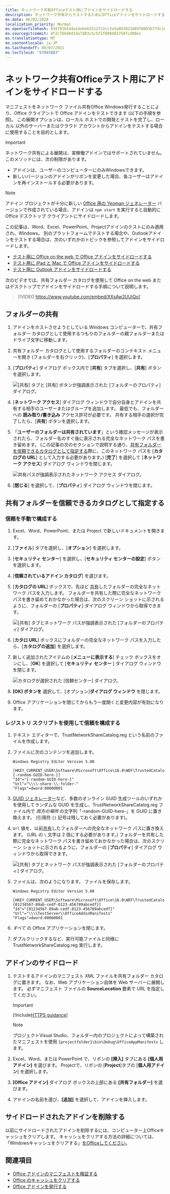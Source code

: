 ```yaml
---
title: ネットワーク共有Officeテスト用にアドインをサイドロードする
description: ネットワーク共有からテストするためにOfficeアドインをサイドロードする方法について学習する
ms.date: 06/02/2020
localization_priority: Normal
ms.openlocfilehash: 93d791b544a1debe62512f12cc3a5e8b3022d89f8003b77dc1e3afc9c73bc627
ms.sourcegitcommit: 4f2c76b48d15e7d03c5c5f1f809493758fcd88ec
ms.translationtype: MT
ms.contentlocale: ja-JP
ms.lasthandoff: 08/07/2021
ms.locfileid: "57093883"
---
```

# <a name="sideload-office-add-ins-for-testing-from-a-network-share"></a>ネットワーク共有Officeテスト用にアドインをサイドロードする

マニフェストをネットワーク ファイル共有Office Windows発行することにより、Office クライアントで Office アドインをテストできます (以下の手順を参照)。 この展開オプションは、ローカル ホストでの開発とテストを完了し、ローカル 以外のサーバーまたはクラウド アカウントからアドインをテストする場合に使用することを目的とします。

> [!IMPORTANT]
> ネットワーク共有による展開は、実稼働アドインではサポートされていません。このメソッドには、次の制限があります。
>
> - アドインは、ユーザーのコンピューターにのみWindowsできます。
> - 新しいバージョンのアドインがリボンを変更した場合、各ユーザーはアドインを再インストールする必要があります。

> [!NOTE]
> アドイン プロジェクトが十分に新しい [Office 用の Yeoman ジェネレーター](https://github.com/OfficeDev/generator-office) バージョンで作成されている場合、アドインは `npm start` を実行すると自動的に Office デスクトップ クライアントにサイドロードします。

この記事は、Word、Excel、PowerPoint、Projectアドインのテストにのみ適用され、Windows。 別のプラットフォームでテストする場合や、Outlookアドインをテストする場合は、次のいずれかのトピックを参照してアドインをサイドロードします。

- [テスト用に Office on the web で Office アドインをサイドロードする](sideload-office-add-ins-for-testing.md)
- [テスト用に iPad と Mac で Office アドインをサイドロードする](sideload-an-office-add-in-on-ipad-and-mac.md)
- [テスト用に Outlook アドインをサイドロードする](../outlook/sideload-outlook-add-ins-for-testing.md)

次のビデオでは、共有フォルダー カタログを使用して Office on the web またはデスクトップでアドインをサイドロードする手順について説明します。  

> [!VIDEO https://www.youtube.com/embed/XXsAw2UUiQo]

## <a name="share-a-folder"></a>フォルダーの共有

1. アドインをホストさせようとしている Windows コンピューターで、共有フォルダー カタログとして使用するつもりのフォルダーの親フォルダーまたはドライブ文字に移動します。

1. 共有フォルダー カタログとして使用するフォルダーのコンテキスト メニューを開き (フォルダーを右クリック)、[**プロパティ**] を選択します。

1. [**プロパティ**] ダイアログ ボックス内で [**共有**] タブを選択し、[**共有**] ボタンを選択します。

    ![[共有] タブと [共有] ボタンが強調表示された [フォルダーのプロパティ] ダイアログ。](../images/sideload-windows-properties-dialog.png)

1. [**ネットワーク アクセス**] ダイアログ ウィンドウで自分自身とアドインを共有する相手のユーザーまたはグループを追加します。 最低でも、フォルダーへの **読み取り/書き込み** アクセス許可が必要です。 共有する相手の選択が完了したら、[**共有**] ボタンを選択します。

1. 「**ユーザーのフォルダーは共有されています**」という確認メッセージが表示されたら、フォルダー名のすぐ後に表示される完全なネットワーク パスを書き留めます。 (この記事の次のセクションで説明する通り、[共有フォルダーを信頼できるカタログとして指定する](#specify-the-shared-folder-as-a-trusted-catalog)際に、このネットワーク パスを [**カタログの URL**] として入力する必要があります。) [**完了**] を選択して [**ネットワーク アクセス**] ダイアログ ウィンドウを閉じます。

   ![共有パスが強調表示されたネットワーク アクセス ダイアログ。](../images/sideload-windows-network-access-dialog.png)

1. [**閉じる**] を選択して、[**プロパティ**] ダイアログ ウィンドウを閉じます。

## <a name="specify-the-shared-folder-as-a-trusted-catalog"></a>共有フォルダーを信頼できるカタログとして指定する

### <a name="configure-the-trust-manually"></a>信頼を手動で構成する

1. Excel、Word、PowerPoint、または Project で新しいドキュメントを開きます。

1. [**ファイル**] タブを選択し、[**オプション**] を選択します。

1. [**セキュリティ センター**] を選択し、[**セキュリティ センターの設定**] ボタンを選択します。

1. [**信頼されているアドイン カタログ**] を選びます。

1. [**カタログの URL**] ボックスで、先ほど [共有](#share-a-folder)したフォルダーの完全なネットワーク パスを入力します。 フォルダーを共有した際に完全なネットワーク パスを書き留めておかなかった場合は、次のスクリーン ショットに示されるように、フォルダーの [**プロパティ**] ダイアログ ウィンドウから取得できます。

    ![[共有] タブとネットワーク パスが強調表示された [フォルダーのプロパティ] ダイアログ。](../images/sideload-windows-properties-dialog-2.png)

1. [**カタロ URL**] ボックスにフォルダーの完全なネットワーク パスを入力したら、[**カタログの追加**] を選択します。

1. 新しく追加されたアイテムの [**メニューに表示する**] チェック ボックスをオンにし、[**OK**] を選択して [**セキュリティ センター** ] ダイアログ ウィンドウを閉じます。 

    ![カタログが選択された [信頼センター] ダイアログ。](../images/sideload-windows-trust-center-dialog.png)

1. **[OK] ボタンを** 選択して、[オプション]**ダイアログ ウィンドウ** を閉じます。

1. Office アプリケーションを閉じてからもう一度開くと変更内容が有効になります。

### <a name="configure-the-trust-with-a-registry-script"></a>レジストリ スクリプトを使用して信頼を構成する

1. テキスト エディターで、TrustNetworkShareCatalog.reg という名前のファイルを作成します。

1. ファイルに次のコンテンツを追加します。

    ```text
    Windows Registry Editor Version 5.00

    [HKEY_CURRENT_USER\Software\Microsoft\Office\16.0\WEF\TrustedCatalogs\{-random-GUID-here-}]
    "Id"="{-random-GUID-here-}"
    "Url"="\\\\-share-\\-folder-"
    "Flags"=dword:00000001
    ```

1. [GUID ジェネレーター](https://guidgenerator.com/)など、多数のオンライン GUID 生成ツールのいずれかを使用してランダムな GUID を生成し、TrustNetworkShareCatalog.reg ファイル内で *両方の場所* の文字列「-random-GUID-here-」を GUID に置き換えます。 (引用符 `{}` 記号は残しておく必要があります)。

1. `Url` 値を、以前[共有](#share-a-folder)したフォルダーへの完全なネットワーク パスに置き換えます。 (URL の `\` 文字は 2 倍にする必要があります。) フォルダーを共有した際に完全なネットワーク パスを書き留めておかなかった場合は、次のスクリーン ショットに示されるように、フォルダーの [**プロパティ**] ダイアログ ウィンドウから取得できます。

    ![[共有] タブとネットワーク パスが強調表示された [フォルダーのプロパティ] ダイアログ。](../images/sideload-windows-properties-dialog-2.png)

1. ファイルは、次のようになります。 ファイルを保存します。

    ```text
    Windows Registry Editor Version 5.00

    [HKEY_CURRENT_USER\Software\Microsoft\Office\16.0\WEF\TrustedCatalogs\{01234567-89ab-cedf-0123-456789abcedf}]
    "Id"="{01234567-89ab-cedf-0123-456789abcedf}"
    "Url"="\\\\TestServer\\OfficeAddinManifests"
    "Flags"=dword:00000001
    ```

1. *すべて* の Office アプリケーションを閉じます。

1. ダブルクリックするなど、実行可能ファイルと同様に TrustNetworkShareCatalog.reg 実行します。

## <a name="sideload-your-add-in"></a>アドインのサイドロード

1. テストするアドインのマニフェスト XML ファイルを共有フォルダー カタログに置きます。 なお、Web アプリケーション自体を Web サーバーに展開します。 必ずマニフェスト ファイルの **SourceLocation** 要素で URL を指定してください。

    > [!IMPORTANT]
    > [!include[HTTPS guidance](../includes/https-guidance.md)]

    > [!NOTE]
    > プロジェクトVisual Studio、フォルダー内のプロジェクトによって構築されたマニフェストを使用 `{projectfolder}\bin\Debug\OfficeAppManifests` します。

1. Excel、Word、または PowerPoint で、リボンの **[挿入]** タブにある **[個人用アドイン]** を選びます。 Projectで、リボンの [**Project**]タブの [**個人用アドイン**] を選択します。

1. **[Office アドイン]** ダイアログ ボックスの上部にある **[共有フォルダー]** を選びます。

1. アドインの名前を選び、**[追加]** を選択して、アドインを挿入します。

## <a name="remove-a-sideloaded-add-in"></a>サイドロードされたアドインを削除する

以前にサイドロードされたアドインを削除するには、コンピューター上Officeキャッシュをクリアします。 キャッシュをクリアする方法の詳細については、「Windowsキャッシュをクリアする」[をOfficeしてください](clear-cache.md#clear-the-office-cache-on-windows)。

## <a name="see-also"></a>関連項目

- [Office アドインのマニフェストを検証する](troubleshoot-manifest.md)
- [Office のキャッシュをクリアする](clear-cache.md)
- [Office アドインを発行する](../publish/publish.md)
